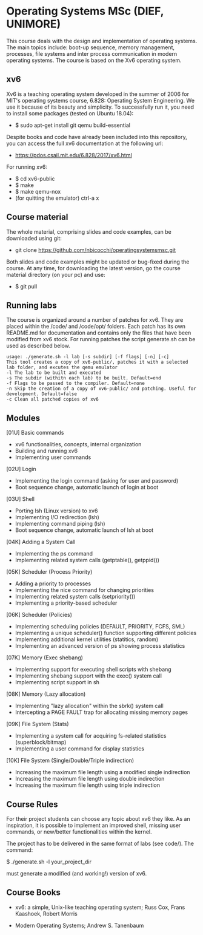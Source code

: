 # Operating Systems MSc (DIEF, UNIMORE) #
This course deals with the design and implementation of operating systems. 
The main topics include: boot-up sequence, memory management, processes, file systems and inter process communication in modern operating systems. The course is based on the Xv6 operating system.


## xv6 ##
Xv6 is a teaching operating system developed in the summer of 2006 for MIT's operating systems course, 6.828: Operating System Engineering. We use it because of its beauty and simplicity. To successfully run it, you need to install some packages (tested on Ubuntu 18.04):

* $ sudo apt-get install git qemu build-essential 

Despite books and code have already been included into this repository, you can access the full xv6 documentation at the following url:

* https://pdos.csail.mit.edu/6.828/2017/xv6.html

For running xv6:

* $ cd xv6-public
* $ make
* $ make qemu-nox
* (for quitting the emulator) ctrl-a x


## Course material ##
The whole material, comprising slides and code examples, can be downloaded using git:

* git clone https://github.com/nbicocchi/operatingsystemsmsc.git

Both slides and code examples might be updated or bug-fixed during the course. At any time, for downloading the latest version, go the course material directory (on your pc) and use:

* $ git pull


## Running labs ##
The course is organized around a number of patches for xv6. They are placed within the /code/ and /code/opt/ folders. Each patch has its own README.md for documentation and contains only the files that have been modified from xv6 stock. For running patches the script generate.sh can be used as described below.

```
usage: ./generate.sh -l lab [-s subdir] [-f flags] [-n] [-c]
This tool creates a copy of xv6-public/, patches it with a selected lab folder, and excutes the qemu emulator
-l The lab to be built and executed
-s The subdir (withitn each lab) to be built. Default=end
-f Flags to be passed to the compiler. Default=none
-n Skip the creation of a copy of xv6-public/ and patching. Useful for development. Default=false
-c Clean all patched copies of xv6
```

## Modules ##
[01U] Basic commands

* xv6 functionalities, concepts, internal organization
* Building and running xv6
* Implementing user commands

[02U] Login

* Implementing the login command (asking for user and password)
* Boot sequence change, automatic launch of login at boot

[03U] Shell

* Porting lsh (Linux version) to xv6
* Implementing I/O redirection (lsh)
* Implementing command piping (lsh)
* Boot sequence change, automatic launch of lsh at boot

[04K] Adding a System Call

* Implementing the ps command
* Implementing related system calls (getptable(), getppid())

[05K] Scheduler (Process Priority)

* Adding a priority to processes
* Implementing the nice command for changing priorities
* Implementing related system calls (setpriority())
* Implementing a priority-based scheduler

[06K] Scheduler (Policies)

* Implementing scheduling policies (DEFAULT, PRIORITY, FCFS, SML)
* Implementing a unique scheduler() function supporting different policies
* Implementing additional kernel utilities (statitics, random)
* Implementing an advanced version of ps showing process statistics

[07K] Memory (Exec shebang)

* Implementing support for executing shell scripts with shebang
* Implementing shebang support with the exec() system call
* Implementing script support in sh

[08K] Memory (Lazy allocation)

* Implementing "lazy allocation" within the sbrk() system call
* Intercepting a PAGE FAULT trap for allocating missing memory pages

[09K] File System (Stats)

* Implementing a system call for acquiring fs-related statistics (superblock/bitmap)
* Implementing a user command for display statistics

[10K] File System (Single/Double/Triple indirection)

* Increasing the maximum file length using a modified single indirection
* Increasing the maximum file length using double indirection
* Increasing the maximum file length using triple indirection

## Course Rules ##
For their project students can choose any topic about xv6 they like. As an inspiration, it is possible to implement an improved shell, missing user commands, or new/better functionalities within the kernel.

The project has to be delivered in the same format of labs (see code/). The command: 

$ ./generate.sh -l your_project_dir 

must generate a modified (and working!) version of xv6.


## Course Books ##
* xv6: a simple, Unix-like teaching operating system; Russ Cox, Frans Kaashoek, Robert Morris 

* Modern Operating Systems; Andrew S. Tanenbaum 

